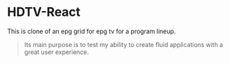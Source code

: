 # HDTV-React
This is clone of an epg grid for epg tv for a program lineup. 

> Its main purpose is to test my ability to create fluid applications with a great user experience.

